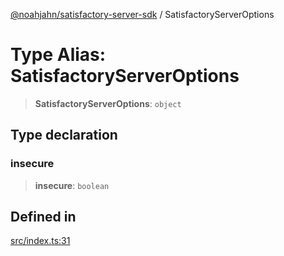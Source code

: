 [@noahjahn/satisfactory-server-sdk](../globals.md) / SatisfactoryServerOptions

# Type Alias: SatisfactoryServerOptions

> **SatisfactoryServerOptions**: `object`

## Type declaration

### insecure

> **insecure**: `boolean`

## Defined in

[src/index.ts:31](https://github.com/noahjahn/satisfactory-server-sdk/blob/9fd9914d30250e417f9517f3074b4e24d1ca9dd5/src/index.ts#L31)
